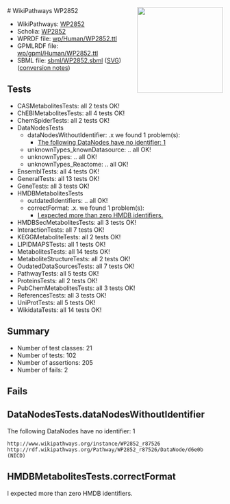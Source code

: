 <img style="float: right; width: 200px" src="../logo.png" />
# WikiPathways WP2852

* WikiPathways: [WP2852](https://identifiers.org/wikipathways:WP2852)
* Scholia: [WP2852](https://scholia.toolforge.org/wikipathways/WP2852)
* WPRDF file: [wp/Human/WP2852.ttl](../wp/Human/WP2852.ttl)
* GPMLRDF file: [wp/gpml/Human/WP2852.ttl](../wp/gpml/Human/WP2852.ttl)
* SBML file: [sbml/WP2852.sbml](../sbml/WP2852.sbml) ([SVG](../sbml/WP2852.svg)) ([conversion notes](../sbml/WP2852.txt))

## Tests
* CASMetabolitesTests: all 2 tests OK!
* ChEBIMetabolitesTests: all 4 tests OK!
* ChemSpiderTests: all 2 tests OK!
* DataNodesTests
    * dataNodesWithoutIdentifier: .x we found 1 problem(s):
        * [The following DataNodes have no identifier: 1](#d2d32fa0)
    * unknownTypes_knownDatasource: .. all OK!
    * unknownTypes: .. all OK!
    * unknownTypes_Reactome: .. all OK!
* EnsemblTests: all 4 tests OK!
* GeneralTests: all 13 tests OK!
* GeneTests: all 3 tests OK!
* HMDBMetabolitesTests
    * outdatedIdentifiers: .. all OK!
    * correctFormat: .x. we found 1 problem(s):
        * [I expected more than zero HMDB identifiers.](#ad154c1e)
* HMDBSecMetabolitesTests: all 3 tests OK!
* InteractionTests: all 7 tests OK!
* KEGGMetaboliteTests: all 2 tests OK!
* LIPIDMAPSTests: all 1 tests OK!
* MetabolitesTests: all 14 tests OK!
* MetaboliteStructureTests: all 2 tests OK!
* OudatedDataSourcesTests: all 7 tests OK!
* PathwayTests: all 5 tests OK!
* ProteinsTests: all 2 tests OK!
* PubChemMetabolitesTests: all 3 tests OK!
* ReferencesTests: all 3 tests OK!
* UniProtTests: all 5 tests OK!
* WikidataTests: all 14 tests OK!


## Summary

* Number of test classes: 21
* Number of tests: 102
* Number of assertions: 205
* Number of fails: 2

## Fails

<a name="d2d32fa0" />

## DataNodesTests.dataNodesWithoutIdentifier

The following DataNodes have no identifier: 1
```
http://www.wikipathways.org/instance/WP2852_r87526 http://rdf.wikipathways.org/Pathway/WP2852_r87526/DataNode/d6e0b (NICD)
```

<a name="ad154c1e" />

## HMDBMetabolitesTests.correctFormat

I expected more than zero HMDB identifiers.
